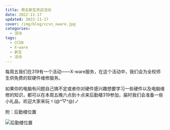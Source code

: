 ```yaml
---
title: 周五新生欢迎活动
date: 2022-11-17
updated: 2022-11-17
cover: /img/blog/ccsn_xware.jpg
categories:
  - 活动
tags: 
  - CCSN
  - X-ware
  - 新生
  - 活动
---
```


每周五我们在319有一个活动——X-ware服务，在这个活动中，我们会为全校师生供免费的软硬件维修服务。

<!-- more -->

如果你的电脑有问题自己搞不定或者你对硬件感兴趣想要学习一些硬件以及电脑维修的知识，都可以在本周五晚六点到十点来后勤楼319参加，届时我们会准备一些小礼品，欢迎大家来玩ヾ(@^▽^@)ノ

附：后勤楼位置

![后勤楼位置](/img/blog/xware\_map.jpg)
